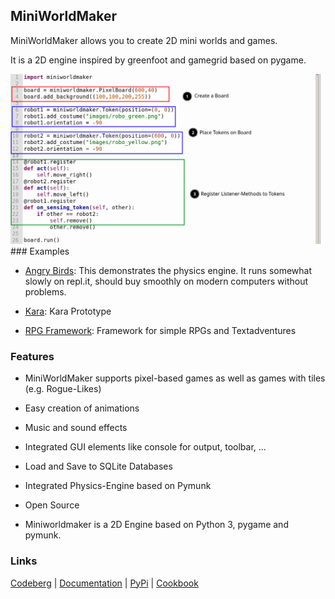 MiniWorldMaker
---------

MiniWorldMaker allows you to create 2D mini worlds and games. 

It is a 2D engine inspired by greenfoot and gamegrid based on pygame.

<kbd>
<img src="example.png" alt="example"></img>
</kbd>
### Examples

  * [Angry Birds](https://replit.com/@a_siebel/miniworldmaker-Angry-birds): This demonstrates the physics engine. It runs somewhat slowly on repl.it, should buy smoothly on modern computers without problems.

  * [Kara](https://replit.com/@a_siebel/Kara-in-miniworldmaker"): Kara Prototype
 
  * [RPG Framework](https://replit.com/@a_siebel/RPG-Framework-for-miniworldmaker): Framework for simple RPGs and Textadventures


### Features

  * MiniWorldMaker supports pixel-based games as well as games with 
  tiles (e.g. Rogue-Likes)
  
  * Easy creation of animations
  
  * Music and sound effects
  
  * Integrated GUI elements like console for output, toolbar, ...
    
  * Load and Save to SQLite Databases
  
  * Integrated Physics-Engine based on Pymunk
  
  * Open Source
  
  * Miniworldmaker is a 2D Engine based on Python 3, pygame and pymunk.

### Links

[Codeberg](https://codeberg.org/a_siebel/miniworldmaker) | [Documentation](http://miniworldmaker.de/) | [PyPi](https://pypi.org/project/miniworldmaker/) | [Cookbook](https://codeberg.org/a_siebel/miniworldmaker_cookbook/src/branch/main/)
